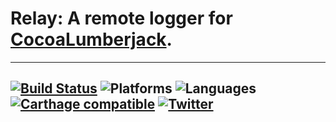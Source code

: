 # Relay: A remote logger for [CocoaLumberjack](https://github.com/CocoaLumberjack/CocoaLumberjack).
---
[![Build Status](https://travis-ci.org/Zerofinancial/relay.svg?branch=master)](https://travis-ci.org/Zerofinancial/relay)
![Platforms](https://img.shields.io/badge/platforms-ios%20%7C%20osx%20%7C%20watchos%20%7C%20tvos-lightgrey.svg)
![Languages](https://img.shields.io/badge/languages-swift-orange.svg)
[![Carthage compatible](https://img.shields.io/badge/Carthage-compatible-4BC51D.svg?style=flat)](https://github.com/Carthage/Carthage)
 [![Twitter](https://img.shields.io/badge/twitter-@zerofinancial-blue.svg?style=flat)](http://twitter.com/zerofinancial)
---



